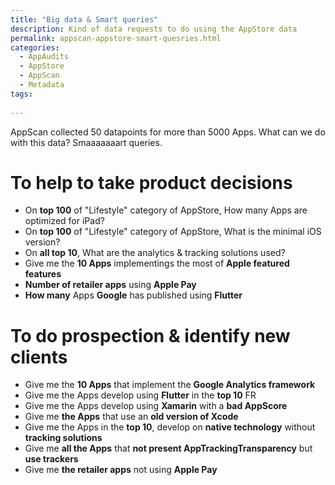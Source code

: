 ```yaml
---
title: "Big data & Smart queries"
description: Kind of data requests to do using the AppStore data
permalink: appscan-appstore-smart-quesries.html
categories:
  - AppAudits
  - AppStore
  - AppScan
  - Metadata
tags:
  
---
```


AppScan collected 50 datapoints for more than 5000 Apps. What can we do with this data?
Smaaaaaaart queries.

# To help to take product decisions
  
- On **top 100** of "Lifestyle" category of AppStore, How many Apps are optimized for iPad?
- On **top 100** of "Lifestyle" category of AppStore, What is the minimal iOS version?
- On **all top 10**, What are the analytics & tracking solutions used?
- Give me the **10 Apps** implementings the most of **Apple featured features**
- **Number of retailer apps** using **Apple Pay**
- **How many** Apps **Google** has published using **Flutter**

# To do prospection & identify new clients
  
- Give me the **10 Apps** that implement the **Google Analytics framework**
- Give me the Apps develop using **Flutter** in the **top 10** FR
- Give me the Apps develop using **Xamarin** with a **bad AppScore**
- Give me **the Apps** that use an **old version of Xcode**
- Give me the Apps in the **top 10**, develop on **native technology** without **tracking solutions**
- Give me **all the Apps** that **not present AppTrackingTransparency** but **use trackers**
- Give me **the retailer apps** not using **Apple Pay**